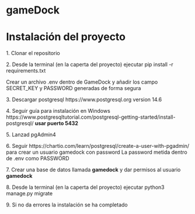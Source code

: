 # gameDock

<h1>Instalación del proyecto</h1>
    <p>1. Clonar el repositorio</p>
    <p>2. Desde la terminal (en la caperta del proyecto) ejecutar pip install -r requirements.txt</p>
    <p>Crear un archivo .env dentro de GameDock y añadir los campo SECRET_KEY y PASSWORD generadas de forma
        segura</p>
    <p>3. Descargar postgresql https://www.postgresql.org version 14.6</p>
    <p>4. Seguir guía para instalación en Windows https://www.postgresqltutorial.com/postgresql-getting-started/install-postgresql/ <b>usar puerto 5432</b></p>
    <p>5. Lanzad pgAdmin4</p>
    <p>6. Seguir https://chartio.com/learn/postgresql/create-a-user-with-pgadmin/ para crear un usuario <bu>gamedock</bu> con password <bu>La password metida dentro de .env como PASSWORD</bu></p>
    <p>7. Crear una base de datos llamada <b>gamedock</b> y dar permisos al usuario <b>gamedock</b></p>
    <p>8. Desde la terminal (en la caperta del proyecto) ejecutar python3 manage.py migrate</p>
    <p>9. Si no da errores la instalación se ha completado</p>
